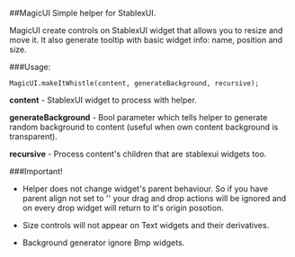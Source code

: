 ##MagicUI
Simple helper for StablexUI.

MagicUI create controls on StablexUI widget that allows you to resize and move it.
It also generate tooltip with basic widget info: name, position and size.

###Usage:

`MagicUI.makeItWhistle(content, generateBackground, recursive);`

**content** - StablexUI widget to process with helper.

**generateBackground** - Bool parameter which tells helper to generate random background to content (useful when own content background is transparent).

**recursive** - Process content's children that are stablexui widgets too.

###Important!

* Helper does not change widget's parent behaviour. So if you have parent align not set to '' your drag and drop actions will be ignored and on every drop widget will return to it's origin posotion.

* Size controls will not appear on Text widgets and their derivatives.

* Background generator ignore Bmp widgets.
